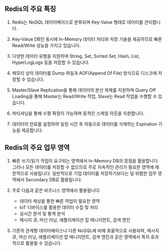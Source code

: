 ## Redis의 주요 특징

1. Redis는 NoSQL 데이터베이스로 분류되며 Key-Value 형태로 데이터를 관리합니다.

2. Key-Value DB인 동시에 In-Memory 데이터 처리와 저장 기술을 제공하므로 빠른 Read/Write 성능을 가지고 있습니다.

3. 다양한 데이터 유형을 지원하며 String, Set, Sorted Set, Hash, List, HyperLogLogs 등을 저장할 수 있습니다.

4. 메모리 상의 데이터를 Dump 파일과 AOF(Append Of File) 방식으로 디스크에 저장할 수 있습니다.

5. Master/Slave Replication을 통해 데이터의 분산 복제를 지원하며 Query Off Loading을 통해 Master는 Read/Write 작업, Slave는 Read 작업을 수행할 수 있습니다.

6. 파티셔닝을 통해 수평 확장이 가능하며 동적인 스케일 아웃을 지원합니다.

7. 데이터의 만료를 설정하여 일정 시간 후 자동으로 데이터를 삭제하는 Expiration 기능을 제공합니다.

## Redis의 주요 업무 영역

1. 빠른 쓰기/읽기 작업이 요구되는 영역에서 In-Memory DB의 장점을 활용합니다. 그러나 모든 데이터를 저장할 수 없으므로 주로 지속적인 관리가 필요한 영역에 제한적으로 사용됩니다. 일반적으로 기업 데이터를 저장하기보다는 덜 위험한 업무 영역에서 Secondary DB로 활용됩니다.

2. 주로 다음과 같은 비즈니스 영역에서 활용됩니다:
   - 데이터 캐싱을 통한 빠른 작업이 필요한 영역
   - IoT 디바이스를 활용한 데이터 수집 및 처리
   - 실시간 분석 및 통계 분석
   - 메시지 큐, 머신 러닝, 애플리케이션 잡 매니지먼트, 검색 엔진

3. 기존의 관계형 데이터베이스나 다른 NoSQL에 비해 효율적으로 사용되며, 메시지 큐, 머신 러닝, 애플리케이션 잡 매니지먼트, 검색 엔진과 같은 영역에서 특히 효과적으로 활용될 수 있습니다.
